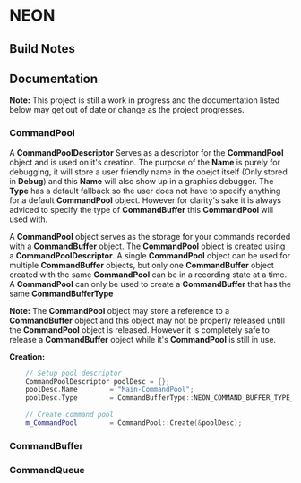 # NEON

## Build Notes


## Documentation

**Note:** This project is still a work in progress and the documentation listed below may get out of date or change as the project progresses.

### CommandPool
A **CommandPoolDescriptor** Serves as a descriptor for the **CommandPool** object and is used on it's creation.
The purpose of the __Name__ is purely for debugging, it will store a user friendly name in the obejct itself (Only stored in __Debug__) and this __Name__ will also show up in a graphics debugger. 
The __Type__ has a default fallback so the user does not have to specify anything for a default **CommandPool** object. However for clarity's sake it is always adviced to specify the type of **CommandBuffer** this **CommandPool** will used with.

A **CommandPool** object serves as the storage for your commands recorded with a **CommandBuffer** object. The **CommandPool** object is created using a **CommandPoolDescriptor**.
A single **CommandPool** object can be used for multiple **CommandBuffer** objects, but only one **CommandBuffer** object created with the same **CommandPool** can be in a recording state at a time.
A **CommandPool** can only be used to create a **CommandBuffer** that has the same __CommandBufferType__

**Note:** The **CommandPool** object may store a reference to a **CommandBuffer** object and this object may not be properly released untill the **CommandPool** object is released. However it is completely safe to release a **CommandBuffer** object while it's **CommandPool** is still in use.

**Creation:**
```cpp
	// Setup pool descriptor
	CommandPoolDescriptor poolDesc = {};
	poolDesc.Name		 = "Main-CommandPool";
	poolDesc.Type		 = CommandBufferType::NEON_COMMAND_BUFFER_TYPE_DIRECT;
	
	// Create command pool
	m_CommandPool		 = CommandPool::Create(&poolDesc);
```


### CommandBuffer

### CommandQueue